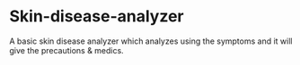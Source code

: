 # Skin-disease-analyzer
A basic skin disease analyzer which analyzes using the symptoms and it will give the precautions &amp; medics.
